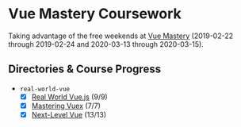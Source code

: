 # Vue Mastery Coursework

Taking advantage of the free weekends at [Vue Mastery](https://www.vuemastery.com) (2019-02-22 through 2019-02-24 and 2020-03-13 through 2020-03-15).

## Directories & Course Progress

- `real-world-vue`
  - [x] [Real World Vue.js](https://www.vuemastery.com/courses/real-world-vue-js/API-calls-with-Axios) (9/9)
  - [x] [Mastering Vuex](https://www.vuemastery.com/courses/mastering-vuex/intro-to-vuex) (7/7)
  - [x] [Next-Level Vue](https://www.vuemastery.com/courses/next-level-vue/next-level-vue-orientation) (13/13)

